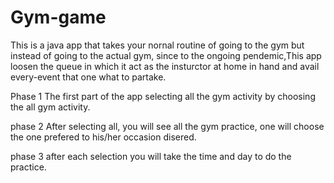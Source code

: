 # Gym-game

This is a java app that takes your nornal routine of going to the gym but instead of going to the actual gym, 
since to the ongoing pendemic,This app loosen the queue in which it act as the insturctor at home in hand and avail every-event that one what to partake.

Phase 1
The first part of the app selecting  all the gym activity by choosing the all gym activity.

phase 2
After selecting all, you will see all the gym practice, one will choose the one prefered to his/her occasion disered.

phase 3
after each selection you will take the time and day to do the practice.

